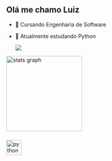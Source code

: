 ## Olá me chamo Luiz


- 🔭 Cursando Engenharia de Software
- 🌱 Atualmente estudando Python

    <a href="https://www.linkedin.com/in/luizeduardocorrea/" target="_blank"><img src="https://img.shields.io/badge/-LinkedIn-%230077B5?style=for-the-badge&logo=linkedin&logoColor=white" target="_blank"></a> 
  
</div>

<div align="Left">
  <img src="https://github-readme-stats.vercel.app/api?username=ducorrea&hide_title=false&hide_rank=false&show_icons=true&include_all_commits=true&count_private=true&disable_animations=false&theme=radical&locale=en&hide_border=false&order=1" height="200" alt="stats graph"  />
 
</div>

###

<div align="left">
  <img src="https://cdn.jsdelivr.net/gh/devicons/devicon/icons/python/python-original.svg" height="40" alt="python logo"  />
</div>

###


